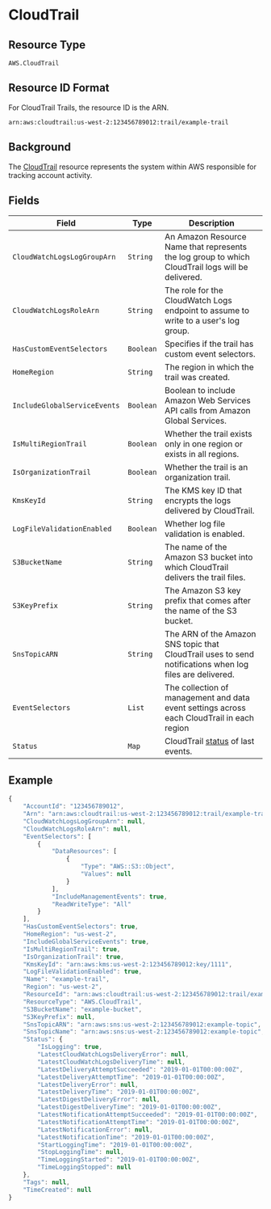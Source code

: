 # CloudTrail

## Resource Type

`AWS.CloudTrail`

## Resource ID Format

For CloudTrail Trails, the resource ID is the ARN.

`arn:aws:cloudtrail:us-west-2:123456789012:trail/example-trail`

## Background

The [CloudTrail](https://aws.amazon.com/cloudtrail/) resource represents the system within AWS responsible for tracking account activity.

## Fields

| Field                        | Type      | Description                                                                                                                 |
| ---------------------------- | --------- | --------------------------------------------------------------------------------------------------------------------------- |
| `CloudWatchLogsLogGroupArn`  | `String`  | An Amazon Resource Name that represents the log group to which CloudTrail logs will be delivered.                           |
| `CloudWatchLogsRoleArn`      | `String`  | The role for the CloudWatch Logs endpoint to assume to write to a user's log group.                                         |
| `HasCustomEventSelectors`    | `Boolean` | Specifies if the trail has custom event selectors.                                                                          |
| `HomeRegion`                 | `String`  | The region in which the trail was created.                                                                                  |
| `IncludeGlobalServiceEvents` | `Boolean` | Boolean to include Amazon Web Services API calls from Amazon Global Services.                                               |
| `IsMultiRegionTrail`         | `Boolean` | Whether the trail exists only in one region or exists in all regions.                                                       |
| `IsOrganizationTrail`        | `Boolean` | Whether the trail is an organization trail.                                                                                 |
| `KmsKeyId`                   | `String`  | The KMS key ID that encrypts the logs delivered by CloudTrail.                                                              |
| `LogFileValidationEnabled`   | `Boolean` | Whether log file validation is enabled.                                                                                     |
| `S3BucketName`               | `String`  | The name of the Amazon S3 bucket into which CloudTrail delivers the trail files.                                            |
| `S3KeyPrefix`                | `String`  | The Amazon S3 key prefix that comes after the name of the S3 bucket.                                                        |
| `SnsTopicARN`                | `String`  | The ARN of the Amazon SNS topic that CloudTrail uses to send notifications when log files are delivered.                    |
| `EventSelectors`             | `List`    | The collection of management and data event settings across each CloudTrail in each region                                  |
| `Status`                     | `Map`     | CloudTrail [status](https://docs.aws.amazon.com/awscloudtrail/latest/APIReference/API\_GetTrailStatus.html) of last events. |

## Example

```javascript
{
    "AccountId": "123456789012",
    "Arn": "arn:aws:cloudtrail:us-west-2:123456789012:trail/example-trail",
    "CloudWatchLogsLogGroupArn": null,
    "CloudWatchLogsRoleArn": null,
    "EventSelectors": [
        {
            "DataResources": [
                {
                    "Type": "AWS::S3::Object",
                    "Values": null
                }
            ],
            "IncludeManagementEvents": true,
            "ReadWriteType": "All"
        }
    ],
    "HasCustomEventSelectors": true,
    "HomeRegion": "us-west-2",
    "IncludeGlobalServiceEvents": true,
    "IsMultiRegionTrail": true,
    "IsOrganizationTrail": true,
    "KmsKeyId": "arn:aws:kms:us-west-2:123456789012:key/1111",
    "LogFileValidationEnabled": true,
    "Name": "example-trail",
    "Region": "us-west-2",
    "ResourceId": "arn:aws:cloudtrail:us-west-2:123456789012:trail/example-trail",
    "ResourceType": "AWS.CloudTrail",
    "S3BucketName": "example-bucket",
    "S3KeyPrefix": null,
    "SnsTopicARN": "arn:aws:sns:us-west-2:123456789012:example-topic",
    "SnsTopicName": "arn:aws:sns:us-west-2:123456789012:example-topic",
    "Status": {
        "IsLogging": true,
        "LatestCloudWatchLogsDeliveryError": null,
        "LatestCloudWatchLogsDeliveryTime": null,
        "LatestDeliveryAttemptSucceeded": "2019-01-01T00:00:00Z",
        "LatestDeliveryAttemptTime": "2019-01-01T00:00:00Z",
        "LatestDeliveryError": null,
        "LatestDeliveryTime": "2019-01-01T00:00:00Z",
        "LatestDigestDeliveryError": null,
        "LatestDigestDeliveryTime": "2019-01-01T00:00:00Z",
        "LatestNotificationAttemptSucceeded": "2019-01-01T00:00:00Z",
        "LatestNotificationAttemptTime": "2019-01-01T00:00:00Z",
        "LatestNotificationError": null,
        "LatestNotificationTime": "2019-01-01T00:00:00Z",
        "StartLoggingTime": "2019-01-01T00:00:00Z",
        "StopLoggingTime": null,
        "TimeLoggingStarted": "2019-01-01T00:00:00Z",
        "TimeLoggingStopped": null
    },
    "Tags": null,
    "TimeCreated": null
}
```

